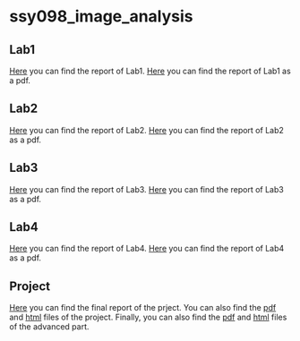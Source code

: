 # ssy098_image_analysis

## Lab1
[Here](https://htmlpreview.github.io/?https://github.com/danielemurgolo/ssy098_image_analysis/blob/main/lab1/lab1.html) you can find the report of Lab1.
[Here](/lab1/lab1.pdf) you can find the report of Lab1 as a pdf.

## Lab2
[Here](https://htmlpreview.github.io/?https://github.com/danielemurgolo/ssy098_image_analysis/blob/main/lab2/lab2.html) you can find the report of Lab2.
[Here](/lab2/lab2.pdf) you can find the report of Lab2 as a pdf.

## Lab3
[Here](https://htmlpreview.github.io/?https://github.com/danielemurgolo/ssy098_image_analysis/blob/main/lab3/lab3.html) you can find the report of Lab3.
[Here](/lab3/lab3.pdf) you can find the report of Lab3 as a pdf.

## Lab4
[Here](https://htmlpreview.github.io/?https://github.com/danielemurgolo/ssy098_image_analysis/blob/main/lab4/lab4.html) you can find the report of Lab4.
[Here](/lab4/lab4.pdf) you can find the report of Lab4 as a pdf.

## Project
[Here](/project/Image_Analysis_Project.pdf) you can find the final report of the prject. You can also find the [pdf](/project/project.pdf) and [html](https://htmlpreview.github.io/?https://github.com/danielemurgolo/ssy098_image_analysis/blob/main/project/project.html) files of the project. Finally, you can also find the [pdf](/project/advanced_part.pdf) and [html](https://htmlpreview.github.io/?https://github.com/danielemurgolo/ssy098_image_analysis/blob/main/project/advanced_part.html) files of the advanced part.
